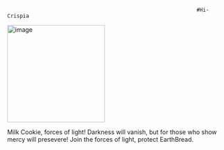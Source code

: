                                                                  #Hi-Crispia
  <img width="225" height="225" alt="image" src="https://github.com/user-attachments/assets/a4ce729c-cd63-453d-a68b-741199bf7819" /> 


Milk Cookie, forces of light! 
Darkness will vanish, but for those who show mercy will presevere! Join the forces of light, protect EarthBread.
